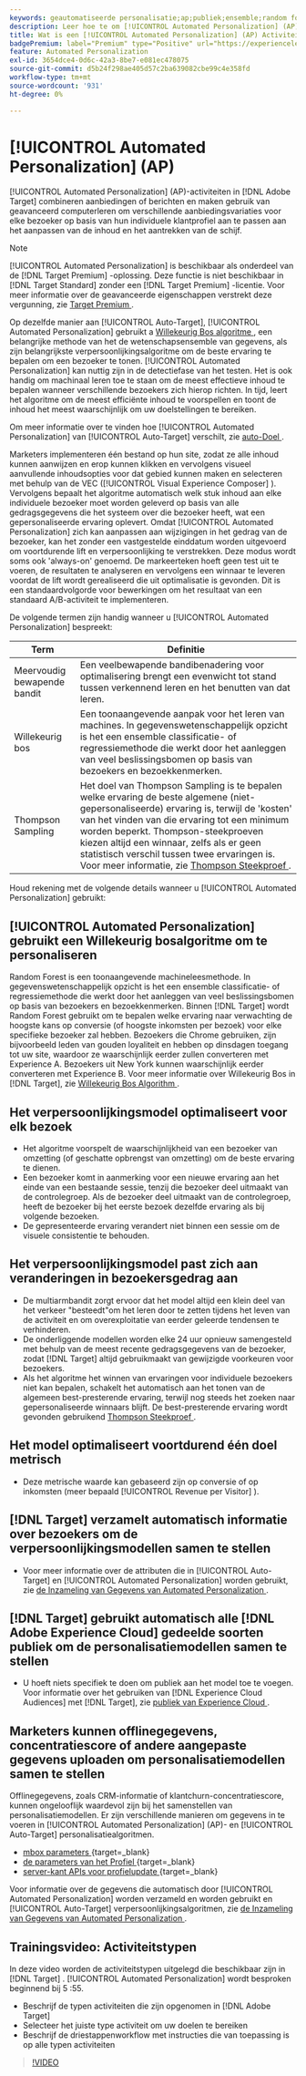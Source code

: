 ```yaml
---
keywords: geautomatiseerde personalisatie;ap;publiek;ensemble;random forest;multi-gewapende bandit;thompson sampling;ml;machine leren
description: Leer hoe te om [!UICONTROL Automated Personalization] (AP) activiteiten in  [!DNL Adobe Target]  te gebruiken die geavanceerde machine het leren gebruiken om verschillende aanbiedingsvariaties aan elke bezoeker aan te passen.
title: Wat is een [!UICONTROL Automated Personalization] (AP) Activiteit?
badgePremium: label="Premium" type="Positive" url="https://experienceleague.adobe.com/docs/target/using/introduction/intro.html?lang=en#premium newtab=true" tooltip="Kijk wat er in Target Premium is opgenomen."
feature: Automated Personalization
exl-id: 3654dce4-0d6c-42a3-8be7-e081ec478075
source-git-commit: d5b24f298ae405d57c2ba639082cbe99c4e358fd
workflow-type: tm+mt
source-wordcount: '931'
ht-degree: 0%

---
```


# [!UICONTROL Automated Personalization] (AP)

[!UICONTROL Automated Personalization] (AP)-activiteiten in [!DNL Adobe Target] combineren aanbiedingen of berichten en maken gebruik van geavanceerd computerleren om verschillende aanbiedingsvariaties voor elke bezoeker op basis van hun individuele klantprofiel aan te passen aan het aanpassen van de inhoud en het aantrekken van de schijf.

>[!NOTE]
>
>[!UICONTROL Automated Personalization] is beschikbaar als onderdeel van de [!DNL Target Premium] -oplossing. Deze functie is niet beschikbaar in [!DNL Target Standard] zonder een [!DNL Target Premium] -licentie. Voor meer informatie over de geavanceerde eigenschappen verstrekt deze vergunning, zie [ Target Premium ](/help/main/c-intro/intro.md#premium).

Op dezelfde manier aan [!UICONTROL Auto-Target], [!UICONTROL Automated Personalization] gebruikt a [ Willekeurig Bos algoritme ](/help/main/c-activities/t-automated-personalization/algo-random-forest.md), een belangrijke methode van het de wetenschapsensemble van gegevens, als zijn belangrijkste verpersoonlijkingsalgoritme om de beste ervaring te bepalen om een bezoeker te tonen. [!UICONTROL Automated Personalization] kan nuttig zijn in de detectiefase van het testen. Het is ook handig om machinaal leren toe te staan om de meest effectieve inhoud te bepalen wanneer verschillende bezoekers zich hierop richten. In tijd, leert het algoritme om de meest efficiënte inhoud te voorspellen en toont de inhoud het meest waarschijnlijk om uw doelstellingen te bereiken.

Om meer informatie over te vinden hoe [!UICONTROL Automated Personalization] van [!UICONTROL Auto-Target] verschilt, zie [ auto-Doel ](/help/main/c-activities/auto-target/auto-target-to-optimize.md#section_BA4D83BE40F14A96BE7CBC7C7CF2A8FB).

Marketers implementeren één bestand op hun site, zodat ze alle inhoud kunnen aanwijzen en erop kunnen klikken en vervolgens visueel aanvullende inhoudsopties voor dat gebied kunnen maken en selecteren met behulp van de VEC ([!UICONTROL Visual Experience Composer] ). Vervolgens bepaalt het algoritme automatisch welk stuk inhoud aan elke individuele bezoeker moet worden geleverd op basis van alle gedragsgegevens die het systeem over die bezoeker heeft, wat een gepersonaliseerde ervaring oplevert. Omdat [!UICONTROL Automated Personalization] zich kan aanpassen aan wijzigingen in het gedrag van de bezoeker, kan het zonder een vastgestelde einddatum worden uitgevoerd om voortdurende lift en verpersoonlijking te verstrekken. Deze modus wordt soms ook &#39;always-on&#39; genoemd. De markeerteken hoeft geen test uit te voeren, de resultaten te analyseren en vervolgens een winnaar te leveren voordat de lift wordt gerealiseerd die uit optimalisatie is gevonden. Dit is een standaardvolgorde voor bewerkingen om het resultaat van een standaard A/B-activiteit te implementeren.

De volgende termen zijn handig wanneer u [!UICONTROL Automated Personalization] bespreekt:

| Term | Definitie |
|---|---|
| Meervoudig bewapende bandit | Een veelbewapende bandibenadering voor optimalisering brengt een evenwicht tot stand tussen verkennend leren en het benutten van dat leren. |
| Willekeurig bos | Een toonaangevende aanpak voor het leren van machines. In gegevenswetenschappelijk opzicht is het een ensemble classificatie- of regressiemethode die werkt door het aanleggen van veel beslissingsbomen op basis van bezoekers en bezoekkenmerken. |
| Thompson Sampling | Het doel van Thompson Sampling is te bepalen welke ervaring de beste algemene (niet-gepersonaliseerde) ervaring is, terwijl de &#39;kosten&#39; van het vinden van die ervaring tot een minimum worden beperkt. Thompson-steekproeven kiezen altijd een winnaar, zelfs als er geen statistisch verschil tussen twee ervaringen is. Voor meer informatie, zie [ Thompson Steekproef ](https://en.wikipedia.org/wiki/Thompson_sampling). |

Houd rekening met de volgende details wanneer u [!UICONTROL Automated Personalization] gebruikt:

## [!UICONTROL Automated Personalization] gebruikt een Willekeurig bosalgoritme om te personaliseren

Random Forest is een toonaangevende machineleesmethode. In gegevenswetenschappelijk opzicht is het een ensemble classificatie- of regressiemethode die werkt door het aanleggen van veel beslissingsbomen op basis van bezoekers en bezoekkenmerken. Binnen [!DNL Target] wordt Random Forest gebruikt om te bepalen welke ervaring naar verwachting de hoogste kans op conversie (of hoogste inkomsten per bezoek) voor elke specifieke bezoeker zal hebben. Bezoekers die Chrome gebruiken, zijn bijvoorbeeld leden van gouden loyaliteit en hebben op dinsdagen toegang tot uw site, waardoor ze waarschijnlijk eerder zullen converteren met Experience A. Bezoekers uit New York kunnen waarschijnlijk eerder converteren met Experience B. Voor meer informatie over Willekeurig Bos in [!DNL Target], zie [ Willekeurig Bos Algorithm ](/help/main/c-activities/t-automated-personalization/algo-random-forest.md).

## Het verpersoonlijkingsmodel optimaliseert voor elk bezoek

* Het algoritme voorspelt de waarschijnlijkheid van een bezoeker van omzetting (of geschatte opbrengst van omzetting) om de beste ervaring te dienen.
* Een bezoeker komt in aanmerking voor een nieuwe ervaring aan het einde van een bestaande sessie, tenzij die bezoeker deel uitmaakt van de controlegroep. Als de bezoeker deel uitmaakt van de controlegroep, heeft de bezoeker bij het eerste bezoek dezelfde ervaring als bij volgende bezoeken.
* De gepresenteerde ervaring verandert niet binnen een sessie om de visuele consistentie te behouden.

## Het verpersoonlijkingsmodel past zich aan veranderingen in bezoekersgedrag aan

* De multiarmbandit zorgt ervoor dat het model altijd een klein deel van het verkeer &quot;besteedt&quot;om het leren door te zetten tijdens het leven van de activiteit en om overexploitatie van eerder geleerde tendensen te verhinderen.
* De onderliggende modellen worden elke 24 uur opnieuw samengesteld met behulp van de meest recente gedragsgegevens van de bezoeker, zodat [!DNL Target] altijd gebruikmaakt van gewijzigde voorkeuren voor bezoekers.
* Als het algoritme het winnen van ervaringen voor individuele bezoekers niet kan bepalen, schakelt het automatisch aan het tonen van de algemeen best-presterende ervaring, terwijl nog steeds het zoeken naar gepersonaliseerde winnaars blijft. De best-presterende ervaring wordt gevonden gebruikend [ Thompson Steekproef ](https://en.wikipedia.org/wiki/Thompson_sampling).

## Het model optimaliseert voortdurend één doel metrisch

* Deze metrische waarde kan gebaseerd zijn op conversie of op inkomsten (meer bepaald [!UICONTROL Revenue per Visitor] ).

## [!DNL Target] verzamelt automatisch informatie over bezoekers om de verpersoonlijkingsmodellen samen te stellen

* Voor meer informatie over de attributen die in [!UICONTROL Auto-Target] en [!UICONTROL Automated Personalization] worden gebruikt, zie [ de Inzameling van Gegevens van Automated Personalization ](/help/main/c-activities/t-automated-personalization/ap-data.md).

## [!DNL Target] gebruikt automatisch alle [!DNL Adobe Experience Cloud] gedeelde soorten publiek om de personalisatiemodellen samen te stellen

* U hoeft niets specifiek te doen om publiek aan het model toe te voegen. Voor informatie over het gebruiken van [!DNL Experience Cloud Audiences] met [!DNL Target], zie [ publiek van Experience Cloud ](/help/main/c-integrating-target-with-mac/mmp.md).

## Marketers kunnen offlinegegevens, concentratiescore of andere aangepaste gegevens uploaden om personalisatiemodellen samen te stellen

Offlinegegevens, zoals CRM-informatie of klantchurn-concentratiescore, kunnen ongelooflijk waardevol zijn bij het samenstellen van personalisatiemodellen. Er zijn verschillende manieren om gegevens in te voeren in [!UICONTROL Automated Personalization] (AP)- en [!UICONTROL Auto-Target] personalisatiealgoritmen.

* [ mbox parameters ](https://experienceleague.adobe.com/docs/target-dev/developer/implementation/methods/methods-to-get-data-into-target.html){target=_blank}
* [ de parameters van het Profiel ](https://experienceleague.adobe.com/docs/target-dev/developer/implementation/methods/methods-to-get-data-into-target.html){target=_blank}
* [ server-kant APIs voor profielupdate ](https://experienceleague.adobe.com/docs/target-dev/developer/implementation/methods/methods-to-get-data-into-target.html){target=_blank}

Voor informatie over de gegevens die automatisch door [!UICONTROL Automated Personalization] worden verzameld en worden gebruikt en [!UICONTROL Auto-Target] verpersoonlijkingsalgoritmen, zie [ de Inzameling van Gegevens van Automated Personalization ](/help/main/c-activities/t-automated-personalization/ap-data.md).

## Trainingsvideo: Activiteitstypen

In deze video worden de activiteitstypen uitgelegd die beschikbaar zijn in [!DNL Target] . [!UICONTROL Automated Personalization] wordt besproken beginnend bij 5 :55.

* Beschrijf de typen activiteiten die zijn opgenomen in [!DNL Adobe Target]
* Selecteer het juiste type activiteit om uw doelen te bereiken
* Beschrijf de driestappenworkflow met instructies die van toepassing is op alle typen activiteiten

>[!VIDEO](https://video.tv.adobe.com/v/17386)
